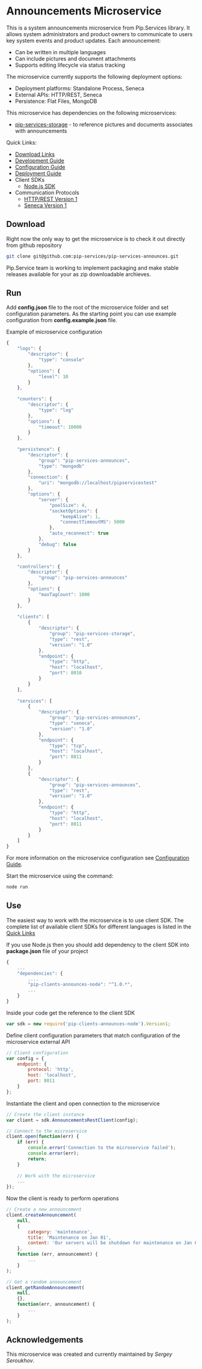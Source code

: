 # Announcements Microservice

This is a system announcements microservice from Pip.Services library. 
It allows system administrators and product owners to communicate to users key system events and product updates.
Each announcement:
- Can be written in multiple languages
- Can include pictures and document attachments
- Supports editing lifecycle via status tracking

The microservice currently supports the following deployment options:
* Deployment platforms: Standalone Process, Seneca
* External APIs: HTTP/REST, Seneca
* Persistence: Flat Files, MongoDB

This microservice has dependencies on the following microservices:
- [pip-services-storage](https://github.com/pip-services/pip-services-storage) - to reference pictures and documents associates with announcements

<a name="links"></a> Quick Links:

* [Download Links](doc/Downloads.md)
* [Development Guide](doc/Development.md)
* [Configuration Guide](doc/Configuration.md)
* [Deployment Guide](doc/Deployment.md)
* Client SDKs
  - [Node.js SDK](https://github.com/pip-services/pip-clients-announces-node)
* Communication Protocols
  - [HTTP/REST Version 1](doc/RestProtocolV1.md)
  - [Seneca Version 1](doc/SenecaProtocolV1.md)

## Download

Right now the only way to get the microservice is to check it out directly from github repository
```bash
git clone git@github.com:pip-services/pip-services-announces.git
```

Pip.Service team is working to implement packaging and make stable releases available for your 
as zip downloadable archieves.

## Run

Add **config.json** file to the root of the microservice folder and set configuration parameters.
As the starting point you can use example configuration from **config.example.json** file. 

Example of microservice configuration
```javascript
{    
    "logs": {
        "descriptor": {
            "type": "console"
        },
        "options": {
            "level": 10
        }
    },
    
    "counters": {
        "descriptor": {
            "type": "log"
        },
        "options": {
            "timeout": 10000
        }
    },
    
    "persistence": {
        "descriptor": {
            "group": "pip-services-announces",            
            "type": "mongodb"
        },
        "connection": {
            "uri": "mongodb://localhost/pipservicestest"
        },
        "options": {
            "server": {
                "poolSize": 4,
                "socketOptions": {
                    "keepAlive": 1,
                    "connectTimeoutMS": 5000
                },
                "auto_reconnect": true
            },
            "debug": false        
        }
    },

    "controllers": {
        "descriptor": {
            "group": "pip-services-announces"            
        },
        "options": {
            "maxTagCount": 1000
        }
    },    
    
    "clients": [
        {
            "descriptor": {
                "group": "pip-services-storage",            
                "type": "rest",
                "version": "1.0"
            },
            "endpoint": {
                "type": "http",
                "host": "localhost",
                "port": 8010
            }
        }
    ],
    
    "services": [
        {
            "descriptor": {
                "group": "pip-services-announces",            
                "type": "seneca",
                "version": "1.0"
            },
            "endpoint": {
                "type": "tcp",
                "host": "localhost",
                "port": 8811
            }
        },
        {
            "descriptor": {
                "group": "pip-services-announces",            
                "type": "rest",
                "version": "1.0"
            },
            "endpoint": {
                "type": "http",
                "host": "localhost",
                "port": 8011
            }
        }
    ]    
}
```
 
For more information on the microservice configuration see [Configuration Guide](Configuration.md).

Start the microservice using the command:
```bash
node run
```

## Use

The easiest way to work with the microservice is to use client SDK. 
The complete list of available client SDKs for different languages is listed in the [Quick Links](#links)

If you use Node.js then you should add dependency to the client SDK into **package.json** file of your project
```javascript
{
    ...
    "dependencies": {
        ....
        "pip-clients-announces-node": "^1.0.*",
        ...
    }
}
```

Inside your code get the reference to the client SDK
```javascript
var sdk = new require('pip-clients-announces-node').Version1;
```

Define client configuration parameters that match configuration of the microservice external API
```javascript
// Client configuration
var config = {
    endpoint: {
        protocol: 'http',
        host: 'localhost', 
        port: 8011
    }
};
```

Instantiate the client and open connection to the microservice
```javascript
// Create the client instance
var client = sdk.AnnouncementsRestClient(config);

// Connect to the microservice
client.open(function(err) {
    if (err) {
        console.error('Connection to the microservice failed');
        console.error(err);
        return;
    }
    
    // Work with the microservice
    ...
});
```

Now the client is ready to perform operations
```javascript
// Create a new announcement
client.createAnnouncement(
    null,
    { 
        category: 'maintenance',
        title: 'Maintenance on Jan 01',
        content: 'Our servers will be shutdown for maintenance on Jan 01'
    },
    function (err, announcement) {
        ...
    }
);
```

```javascript
// Get a random announcement
client.getRandomAnnouncement(
    null,
    {},
    function(err, announcement) {
        ...    
    }
);
```    

## Acknowledgements

This microservice was created and currently maintained by *Sergey Seroukhov*.


